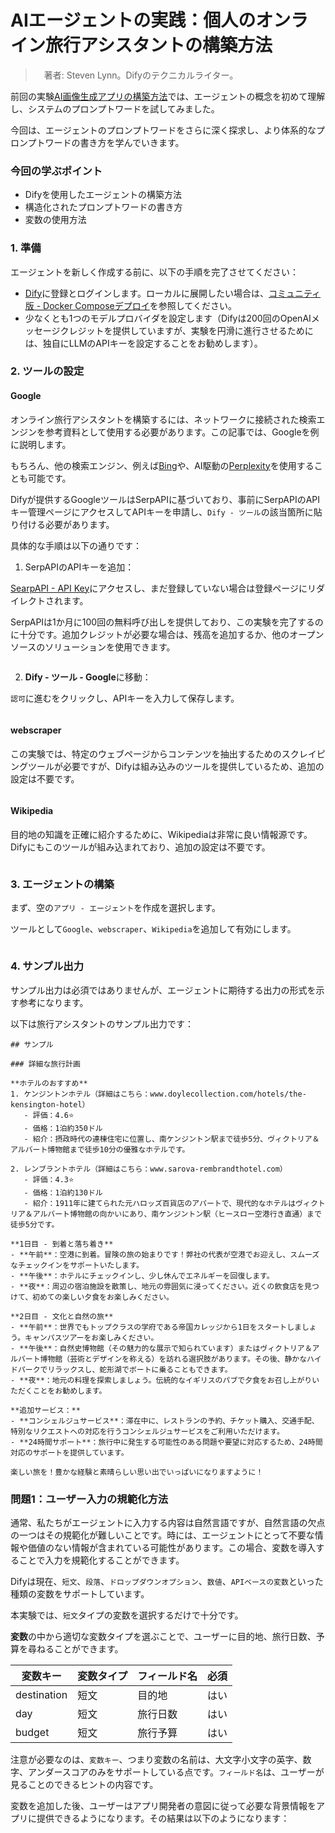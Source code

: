 # AIエージェントの実践：個人のオンライン旅行アシスタントの構築方法

>　著者: Steven Lynn。Difyのテクニカルライター。

前回の実験[AI画像生成アプリの構築方法](build-ai-image-generation-app.md)では、エージェントの概念を初めて理解し、システムのプロンプトワードを試してみました。

今回は、エージェントのプロンプトワードをさらに深く探求し、より体系的なプロンプトワードの書き方を学んでいきます。

### 今回の学ぶポイント

* Difyを使用したエージェントの構築方法
* 構造化されたプロンプトワードの書き方
* 変数の使用方法

### 1. 準備

エージェントを新しく作成する前に、以下の手順を完了させてください：

* [Dify](https://dify.ai)に登録とログインします。ローカルに展開したい場合は、[コミュニティ版 - Docker Composeデプロイ](../../getting-started/install-self-hosted/docker-compose.md)を参照してください。
* 少なくとも1つのモデルプロバイダを設定します（Difyは200回のOpenAIメッセージクレジットを提供していますが、実験を円滑に進行させるためには、独自にLLMのAPIキーを設定することをお勧めします）。

### 2. ツールの設定

#### Google

オンライン旅行アシスタントを構築するには、ネットワークに接続された検索エンジンを参考資料として使用する必要があります。この記事では、Googleを例に説明します。

もちろん、他の検索エンジン、例えば[Bing](https://docs.dify.ai/ja-jp/guides/tools/tool-configuration/bing)や、AI駆動の[Perplexity](https://docs.dify.ai/ja-jp/guides/tools/tool-configuration/perplexity-search)を使用することも可能です。

Difyが提供するGoogleツールはSerpAPIに基づいており、事前にSerpAPIのAPIキー管理ページにアクセスしてAPIキーを申請し、`Dify - ツール`の該当箇所に貼り付ける必要があります。

具体的な手順は以下の通りです：

1. SerpAPIのAPIキーを追加：

[SearpAPI - API Key](https://serpapi.com/manage-api-key)にアクセスし、まだ登録していない場合は登録ページにリダイレクトされます。

SerpAPIは1か月に100回の無料呼び出しを提供しており、この実験を完了するのに十分です。追加クレジットが必要な場合は、残高を追加するか、他のオープンソースのソリューションを使用できます。

<figure><img src="../../../zh_CN/.gitbook/assets/image (368).png" alt=""><figcaption></figcaption></figure>

2. **Dify - ツール - Google**に移動：

`認可`に進むをクリックし、APIキーを入力して保存します。

<figure><img src="../../../zh_CN/.gitbook/assets/travel-assistant-1.png" alt=""><figcaption></figcaption></figure>

#### webscraper

この実験では、特定のウェブページからコンテンツを抽出するためのスクレイピングツールが必要ですが、Difyは組み込みのツールを提供しているため、追加の設定は不要です。

<figure><img src="../../../zh_CN/.gitbook/assets/travel-assistant-3.png" alt=""><figcaption></figcaption></figure>

#### Wikipedia

目的地の知識を正確に紹介するために、Wikipediaは非常に良い情報源です。Difyにもこのツールが組み込まれており、追加の設定は不要です。

<figure><img src="../../../zh_CN/.gitbook/assets/travel-assistant-4.png" alt=""><figcaption></figcaption></figure>

### 3. エージェントの構築

まず、空の`アプリ - エージェント`を作成を選択します。

ツールとして`Google`、`webscraper`、`Wikipedia`を追加して有効にします。

<figure><img src="../../../zh_CN/.gitbook/assets/travel-assistant-5.png" alt=""><figcaption></figcaption></figure>

### 4. **サンプル出力**

サンプル出力は必須ではありませんが、エージェントに期待する出力の形式を示す参考になります。

以下は旅行アシスタントのサンプル出力です：

```
## サンプル

### 詳細な旅行計画

**ホテルのおすすめ**
1. ケンジントンホテル（詳細はこちら：www.doylecollection.com/hotels/the-kensington-hotel）
   - 評価：4.6⭐
   - 価格：1泊約350ドル
   - 紹介：摂政時代の連棟住宅に位置し、南ケンジントン駅まで徒歩5分、ヴィクトリア＆アルバート博物館まで徒歩10分の優雅なホテルです。

2. レンブラントホテル（詳細はこちら：www.sarova-rembrandthotel.com）
   - 評価：4.3⭐
   - 価格：1泊約130ドル
   - 紹介：1911年に建てられた元ハロッズ百貨店のアパートで、現代的なホテルはヴィクトリア＆アルバート博物館の向かいにあり、南ケンジントン駅（ヒースロー空港行き直通）まで徒歩5分です。

**1日目 - 到着と落ち着き**
- **午前**：空港に到着。冒険の旅の始まりです！弊社の代表が空港でお迎えし、スムーズなチェックインをサポートいたします。
- **午後**：ホテルにチェックインし、少し休んでエネルギーを回復します。
- **夜**：周辺の宿泊施設を散策し、地元の雰囲気に浸ってください。近くの飲食店を見つけて、初めての楽しい夕食をお楽しみください。

**2日目 - 文化と自然の旅**
- **午前**：世界でもトップクラスの学府である帝国カレッジから1日をスタートしましょう。キャンパスツアーをお楽しみください。
- **午後**：自然史博物館（その魅力的な展示で知られています）またはヴィクトリア＆アルバート博物館（芸術とデザインを称える）を訪れる選択肢があります。その後、静かなハイドパークでリラックスし、蛇形湖でボートに乗ることもできます。
- **夜**：地元の料理を探索しましょう。伝統的なイギリスのパブで夕食をお召し上がりいただくことをお勧めします。

**追加サービス：**
- **コンシェルジュサービス**：滞在中に、レストランの予約、チケット購入、交通手配、特別なリクエストへの対応を行うコンシェルジュサービスをご利用いただけます。
- **24時間サポート**：旅行中に発生する可能性のある問題や要望に対応するため、24時間対応のサポートを提供しています。

楽しい旅を！豊かな経験と素晴らしい思い出でいっぱいになりますように！
```

### 問題1：ユーザー入力の規範化方法

通常、私たちがエージェントに入力する内容は自然言語ですが、自然言語の欠点の一つはその規範化が難しいことです。時には、エージェントにとって不要な情報や価値のない情報が含まれている可能性があります。この場合、変数を導入することで入力を規範化することができます。

Difyは現在、`短文`、`段落`、`ドロップダウンオプション`、`数値`、`APIベースの変数`といった種類の変数をサポートしています。

本実験では、`短文`タイプの変数を選択するだけで十分です。

**変数**の中から適切な変数タイプを選ぶことで、ユーザーに目的地、旅行日数、予算を尋ねることができます。

| 変数キー       | 変数タイプ | フィールド名 | 必須 |
| ----------- | ---- | ---- | -- |
| destination | 短文   | 目的地  | はい  |
| day         | 短文   | 旅行日数 | はい  |
| budget      | 短文   | 旅行予算 | はい  |

注意が必要なのは、`変数キー`、つまり変数の名前は、大文字小文字の英字、数字、アンダースコアのみをサポートしている点です。`フィールド名`は、ユーザーが見ることのできるヒントの内容です。

変数を追加した後、ユーザーはアプリ開発者の意図に従って必要な背景情報をアプリに提供できるようになります。その結果は以下のようになります：

<figure><img src="../../../zh_CN/.gitbook/assets/image (369).png" alt=""><figcaption></figcaption></figure>